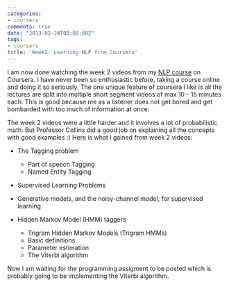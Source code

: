 ```yaml
---
categories:
- coursera
comments: true
date: "2013-02-24T00:00:00Z"
tags:
- coursera
title: 'Week2: Learning NLP from Coursera'
---
```


I am now done watching the week 2 videos from my [NLP course](https://www.coursera.org/course/nlangp) on Coursera. I have never been so enthusiastic before, taking a course online and doing it so seriously. The one unique feature of coursera I like is all the lectures are split into multiple short segment videos of max 10 - 15 minutes each. This is good because me as a listener does not get bored and get bombarded with too much of information at once.

The week 2 videos were a little harder and it involves a lot of probabilistic math. But Professor Collins did a good job on explaining all the concepts with good examples :) Here is what I gained from week 2 videos:

* The Tagging problem
    * Part of speech Tagging
    * Named Entity Tagging

* Supervised Learning Problems

* Generative models, and the noisy-channel model, for supervised learning 

* Hidden Markov Model (HMM) taggers
    * Trigram Hidden Markov Models (Trigram HMMs)
    * Basic definitions
    * Parameter estimation
    * The Viterbi algorithm

Now I am waiting for the programming assigment to be posted which is probably going to be implementing the Viterbi algorithm.
